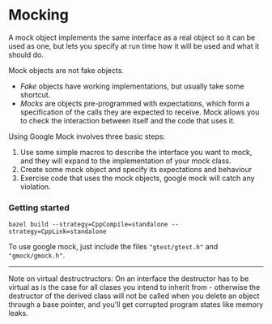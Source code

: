 # Mocking

A mock object implements the same interface as a real object so it can be used
as one, but lets you specify at run time how it will be used and what it should
do.

Mock objects are not fake objects.

* *Fake* objects have working implementations, but usually take some shortcut.
* *Mocks* are objects pre-programmed with expectations, which form a 
specification of the calls they are expected to receive. Mock allows you to 
check the interaction between itself and the code that uses it. 

Using Google Mock involves three basic steps:

1. Use some simple macros to describe the interface you want to mock, and they
will expand to the implementation of your mock class.
2. Create some mock object and specify its expectations and behaviour
3. Exercise code that uses the mock objects, google mock will catch any 
violation.

### Getting started
    bazel build --strategy=CppCompile=standalone --strategy=CppLink=standalone 
To use google mock, just include the files `"gtest/gtest.h"` and `"gmock/gmock.h"`.




 - - -

 Note on virtual destructructors: On an interface the destructor has to be virtual
 as is the case for all clases you intend to inherit from - otherwise the 
 destructor of the derived class will not be called when you delete an object
 through a base pointer, and you'll get corrupted program states like memory 
 leaks.